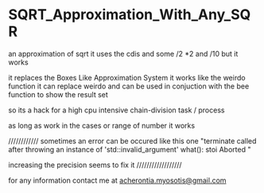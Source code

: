 # SQRT_Approximation_With_Any_SQR
an approximation of sqrt
it uses the cdis and some /2 *2 and /10 
but it works 

it replaces the Boxes Like Approximation System 
it works like the weirdo function 
it can replace weirdo and can be used in conjuction with 
the bee function 
to show the result set

so its a hack for a high cpu intensive chain-division task / process

as long as work in the cases or range of number it works 

////////////
sometimes an error can be occured like this one
"terminate called after throwing an instance of 'std::invalid_argument'
  what():  stoi
Aborted
"

increasing the precision seems to fix it 
//////////////////

for any information contact me 
at acherontia.myosotis@gmail.com
